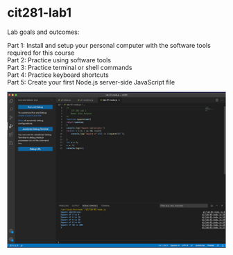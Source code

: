 # cit281-lab1
Lab goals and outcomes:

Part 1: Install and setup your personal computer with the software tools required for this course
<br>Part 2: Practice using software tools
<br>Part 3: Practice terminal or shell commands
<br>Part 4: Practice keyboard shortcuts
<br>Part 5: Create your first Node.js server-side JavaScript file

![Image](lab-01-node.png)
